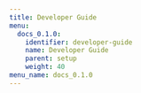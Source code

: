 ```yaml
---
title: Developer Guide
menu:
  docs_0.1.0:
    identifier: developer-guide
    name: Developer Guide
    parent: setup
    weight: 40
menu_name: docs_0.1.0
---
```

